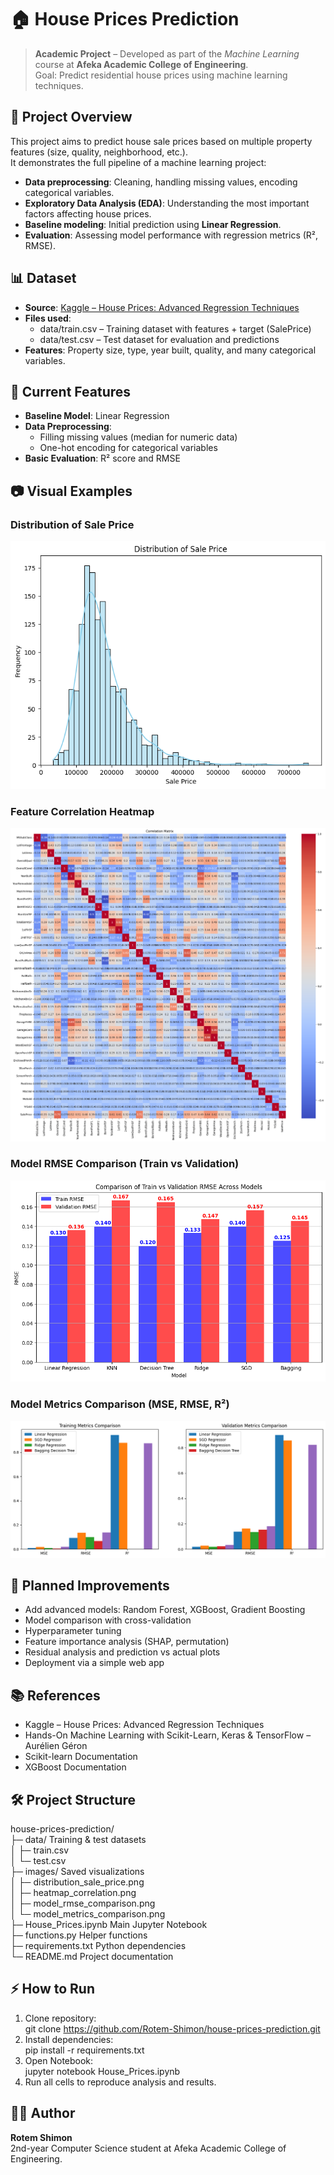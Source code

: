 # 🏠 House Prices Prediction  
> **Academic Project** – Developed as part of the *Machine Learning* course at **Afeka Academic College of Engineering**.  
> Goal: Predict residential house prices using machine learning techniques.  

## 📌 Project Overview  
This project aims to predict house sale prices based on multiple property features (size, quality, neighborhood, etc.).  
It demonstrates the full pipeline of a machine learning project:  
- **Data preprocessing**: Cleaning, handling missing values, encoding categorical variables.  
- **Exploratory Data Analysis (EDA)**: Understanding the most important factors affecting house prices.  
- **Baseline modeling**: Initial prediction using **Linear Regression**.  
- **Evaluation**: Assessing model performance with regression metrics (R², RMSE).  

## 📊 Dataset  
- **Source**: [Kaggle – House Prices: Advanced Regression Techniques](https://www.kaggle.com/c/house-prices-advanced-regression-techniques)  
- **Files used**:  
  - data/train.csv – Training dataset with features + target (SalePrice)  
  - data/test.csv – Test dataset for evaluation and predictions  
- **Features**: Property size, type, year built, quality, and many categorical variables.  

## 🚀 Current Features  
- **Baseline Model**: Linear Regression  
- **Data Preprocessing**:  
  - Filling missing values (median for numeric data)  
  - One-hot encoding for categorical variables  
- **Basic Evaluation**: R² score and RMSE  

## 📷 Visual Examples  
### Distribution of Sale Price  
![](images/distribution_sale_price.png)  

### Feature Correlation Heatmap  
![](images/heatmap_correlation.png)  

### Model RMSE Comparison (Train vs Validation)  
![](images/model_rmse_comparison.png)  

### Model Metrics Comparison (MSE, RMSE, R²)  
![](images/model_metrics_comparison.png)  

## 🔮 Planned Improvements  
- Add advanced models: Random Forest, XGBoost, Gradient Boosting  
- Model comparison with cross-validation  
- Hyperparameter tuning  
- Feature importance analysis (SHAP, permutation)  
- Residual analysis and prediction vs actual plots  
- Deployment via a simple web app  

## 📚 References  
- Kaggle – House Prices: Advanced Regression Techniques  
- Hands-On Machine Learning with Scikit-Learn, Keras & TensorFlow – Aurélien Géron  
- Scikit-learn Documentation  
- XGBoost Documentation  

## 🛠️ Project Structure  
house-prices-prediction/  
├─ data/                   Training & test datasets  
│   ├─ train.csv  
│   └─ test.csv  
├─ images/                 Saved visualizations  
│   ├─ distribution_sale_price.png  
│   ├─ heatmap_correlation.png  
│   ├─ model_rmse_comparison.png  
│   └─ model_metrics_comparison.png  
├─ House_Prices.ipynb      Main Jupyter Notebook  
├─ functions.py            Helper functions  
├─ requirements.txt        Python dependencies  
└─ README.md               Project documentation  

## ⚡ How to Run  
1. Clone repository:  
   git clone https://github.com/Rotem-Shimon/house-prices-prediction.git  
2. Install dependencies:  
   pip install -r requirements.txt  
3. Open Notebook:  
   jupyter notebook House_Prices.ipynb  
4. Run all cells to reproduce analysis and results.  

## 👨‍🎓 Author  
**Rotem Shimon**  
2nd-year Computer Science student at Afeka Academic College of Engineering.  
